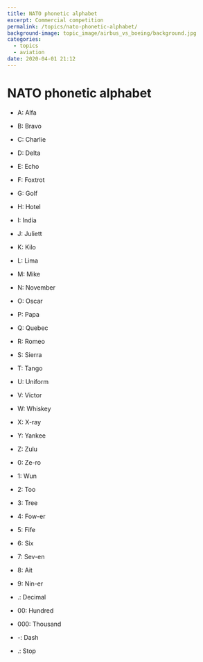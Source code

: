 ```yaml
---
title: NATO phonetic alphabet
excerpt: Commercial competition
permalink: /topics/nato-phonetic-alphabet/
background-image: topic_image/airbus_vs_boeing/background.jpg
categories:
  - topics
  - aviation
date: 2020-04-01 21:12
---
```


# NATO phonetic alphabet

- A: Alfa
- B: Bravo
- C: Charlie
- D: Delta
- E: Echo
- F: Foxtrot
- G: Golf
- H: Hotel
- I: India
- J: Juliett
- K: Kilo
- L: Lima
- M: Mike
- N: November
- O: Oscar
- P: Papa
- Q: Quebec
- R: Romeo
- S: Sierra
- T: Tango
- U: Uniform
- V: Victor
- W: Whiskey
- X: X-ray
- Y: Yankee
- Z: Zulu

- 0: Ze-ro
- 1: Wun
- 2: Too
- 3: Tree
- 4: Fow-er
- 5: Fife
- 6: Six
- 7: Sev-en
- 8: Ait
- 9: Nin-er

- .: Decimal
- 00: Hundred
- 000: Thousand
- -: Dash 
- .: Stop
